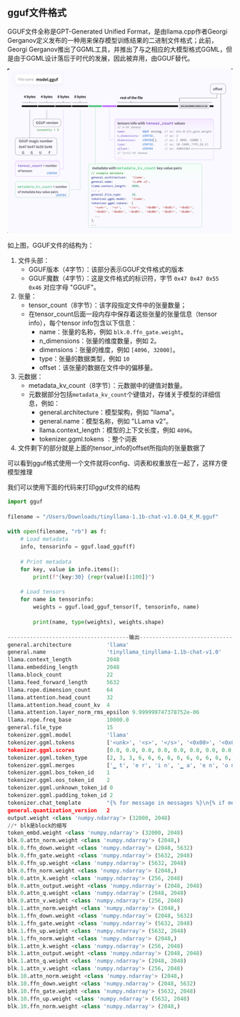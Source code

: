 ## gguf文件格式

GGUF文件全称是GPT-Generated Unified Format，是由llama.cpp作者Georgi Gerganov定义发布的一种用来保存模型训练结果的二进制文件格式；此前，Georgi Gerganov推出了GGML工具，并推出了与之相应的大模型格式GGML，但是由于GGML设计落后于时代的发展，因此被弃用，由GGUF替代。

![image-20250116232617208](llama_cpp源码阅读.assets/image-20250116232617208.png)

如上图，GGUF文件的结构为：

1. 文件头部：
   - GGUF版本（4字节）：该部分表示GGUF文件格式的版本
   - GGUF魔数（4字节）：这是文件格式的标识符，字节 `0x47 0x47 0x55 0x46` 对应字母 "GGUF"。
2. 张量：
   - tensor_count（8字节）：该字段指定文件中的张量数量；
   - 在tensor_count后面一段内存中保存着这些张量的张量信息（tensor info），每个tensor info包含以下信息：
     - name：张量的名称，例如 `blk.0.ffn_gate.weight`。
     - n_dimensions：张量的维度数量，例如 2。
     - dimensions：张量的维度，例如 `[4096, 32000]`。
     - type：张量的数据类型，例如 `10`
     - offset：该张量的数据在文件中的偏移量。
3. 元数据：
   - metadata_kv_count（8字节）：元数据中的键值对数量。
   - 元数据部分包括`metadata_kv_count`个键值对，存储关于模型的详细信息，例如：
     - general.architecture：模型架构，例如 "llama"。
     - general.name：模型名称，例如 "LLama v2"。
     - llama.context_length：模型的上下文长度，例如 `4096`。
     - tokenizer.ggml.tokens  ：整个词表
4. 文件剩下的部分就是上面的tensor_info的offset所指向的张量数据了

可以看到gguf格式使用一个文件就将config、词表和权重放在一起了，这样方便模型推理

我们可以使用下面的代码来打印gguf文件的结构

```python
import gguf

filename = "/Users/Downloads/tinyllama-1.1b-chat-v1.0.Q4_K_M.gguf"

with open(filename, "rb") as f:
    # Load metadata
    info, tensorinfo = gguf.load_gguf(f)

    # Print metadata
    for key, value in info.items():
        print(f"{key:30} {repr(value)[:100]}")

    # Load tensors
    for name in tensorinfo:
        weights = gguf.load_gguf_tensor(f, tensorinfo, name)

        print(name, type(weights), weights.shape)

--------------------------------------输出-----------------------------------------------------------
general.architecture           'llama'
general.name                   'tinyllama_tinyllama-1.1b-chat-v1.0'
llama.context_length           2048
llama.embedding_length         2048
llama.block_count              22
llama.feed_forward_length      5632
llama.rope.dimension_count     64
llama.attention.head_count     32
llama.attention.head_count_kv  4
llama.attention.layer_norm_rms_epsilon 9.999999747378752e-06
llama.rope.freq_base           10000.0
general.file_type              15
tokenizer.ggml.model           'llama'
tokenizer.ggml.tokens          ['<unk>', '<s>', '</s>', '<0x00>', '<0x01>', '<0x02>', '<0x03>', '<0x04>', '<0x05>', '<0x06>', '<0x0
tokenizer.ggml.scores          [0.0, 0.0, 0.0, 0.0, 0.0, 0.0, 0.0, 0.0, 0.0, 0.0, 0.0, 0.0, 0.0, 0.0, 0.0, 0.0, 0.0, 0.0, 0.0, 0.0,
tokenizer.ggml.token_type      [2, 3, 3, 6, 6, 6, 6, 6, 6, 6, 6, 6, 6, 6, 6, 6, 6, 6, 6, 6, 6, 6, 6, 6, 6, 6, 6, 6, 6, 6, 6, 6, 6, 
tokenizer.ggml.merges          ['▁ t', 'e r', 'i n', '▁ a', 'e n', 'o n', '▁t h', '▁ th', 'e s', '▁ s', '▁ d', 'a t', 'o r', 'a n',
tokenizer.ggml.bos_token_id    1
tokenizer.ggml.eos_token_id    2
tokenizer.ggml.unknown_token_id 0
tokenizer.ggml.padding_token_id 2
tokenizer.chat_template        "{% for message in messages %}\n{% if message['role'] == 'user' %}\n{{ '<|user|>\n' + message['conte
general.quantization_version   2
output.weight <class 'numpy.ndarray'> (32000, 2048)
//* blk是block的缩写
token_embd.weight <class 'numpy.ndarray'> (32000, 2048)
blk.0.attn_norm.weight <class 'numpy.ndarray'> (2048,)
blk.0.ffn_down.weight <class 'numpy.ndarray'> (2048, 5632)
blk.0.ffn_gate.weight <class 'numpy.ndarray'> (5632, 2048)
blk.0.ffn_up.weight <class 'numpy.ndarray'> (5632, 2048)
blk.0.ffn_norm.weight <class 'numpy.ndarray'> (2048,)
blk.0.attn_k.weight <class 'numpy.ndarray'> (256, 2048)
blk.0.attn_output.weight <class 'numpy.ndarray'> (2048, 2048)
blk.0.attn_q.weight <class 'numpy.ndarray'> (2048, 2048)
blk.0.attn_v.weight <class 'numpy.ndarray'> (256, 2048)
blk.1.attn_norm.weight <class 'numpy.ndarray'> (2048,)
blk.1.ffn_down.weight <class 'numpy.ndarray'> (2048, 5632)
blk.1.ffn_gate.weight <class 'numpy.ndarray'> (5632, 2048)
blk.1.ffn_up.weight <class 'numpy.ndarray'> (5632, 2048)
blk.1.ffn_norm.weight <class 'numpy.ndarray'> (2048,)
blk.1.attn_k.weight <class 'numpy.ndarray'> (256, 2048)
blk.1.attn_output.weight <class 'numpy.ndarray'> (2048, 2048)
blk.1.attn_q.weight <class 'numpy.ndarray'> (2048, 2048)
blk.1.attn_v.weight <class 'numpy.ndarray'> (256, 2048)
blk.10.attn_norm.weight <class 'numpy.ndarray'> (2048,)
blk.10.ffn_down.weight <class 'numpy.ndarray'> (2048, 5632)
blk.10.ffn_gate.weight <class 'numpy.ndarray'> (5632, 2048)
blk.10.ffn_up.weight <class 'numpy.ndarray'> (5632, 2048)
blk.10.ffn_norm.weight <class 'numpy.ndarray'> (2048,)
```

